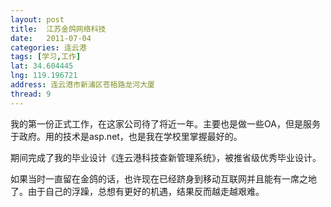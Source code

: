 ```yaml
---
layout: post
title:  江苏金鸽网络科技
date:   2011-07-04 
categories: 连云港
tags: [学习,工作]
lat: 34.604445
lng: 119.196721
address: 连云港市新浦区苍梧路龙河大厦
thread: 9
---
```


我的第一份正式工作，在这家公司待了将近一年。主要也是做一些OA，但是服务于政府。用的技术是asp.net，也是我在学校里掌握最好的。

期间完成了我的毕业设计《连云港科技查新管理系统》，被推省级优秀毕业设计。

如果当时一直留在金鸽的话，也许现在已经跻身到移动互联网并且能有一席之地了。由于自己的浮躁，总想有更好的机遇，结果反而越走越艰难。